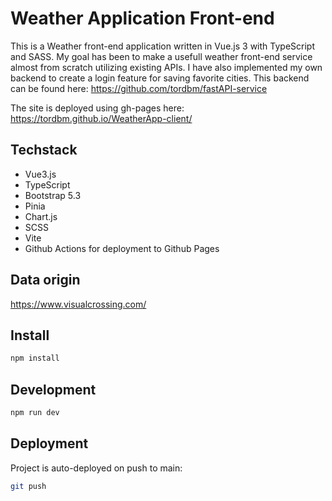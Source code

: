 # Weather Application Front-end

This is a Weather front-end application written in Vue.js 3 with TypeScript and SASS. My goal has been to make a usefull
weather front-end service almost from scratch utilizing existing APIs. I have also implemented my own backend to create a login feature for saving favorite cities. This backend can be found here:
https://github.com/tordbm/fastAPI-service

The site is deployed using gh-pages here: https://tordbm.github.io/WeatherApp-client/

## Techstack
- Vue3.js
- TypeScript
- Bootstrap 5.3
- Pinia
- Chart.js
- SCSS
- Vite
- Github Actions for deployment to Github Pages

## Data origin
https://www.visualcrossing.com/

## Install

```bash
npm install
```

## Development

```bash
npm run dev
```

## Deployment

Project is auto-deployed on push to main:

```bash
git push
```
